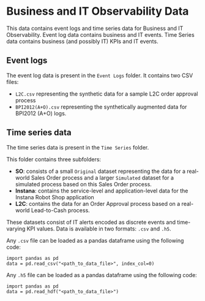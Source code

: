 # Business and IT Observability Data

This data contains event logs and time series data for Business and IT Observability. Event log data contains business and IT events. Time Series data contains business (and possibly IT) KPIs and IT events.

## Event logs
The event log data is present in the ```Event Logs``` folder. 
It contains two CSV files:
- ```L2C.csv``` representing the synthetic data for a sample L2C order approval process
- ```BPI2012(A+O).csv``` representing the synthetically augmented data for BPI2012 (A+O) logs.

## Time series data
The time series data is present in the ```Time Series``` folder.

This folder contains three subfolders:
- **SO**: consists of a small `Original` dataset representing the data for a real-world Sales Order process and a larger `Simulated` dataset for a simulated process based on this Sales Order process.
- **Instana**: contains the service-level and application-level data for the Instana Robot Shop application
- **L2C**: contains the data for an Order Approval process based on a real-world Lead-to-Cash process.

These datasets consist of IT alerts encoded as discrete events and time-varying KPI values. Data is available in two formats: `.csv` and `.h5`.

Any `.csv` file can be loaded as a pandas dataframe using the following code:
```
import pandas as pd
data = pd.read_csv("<path_to_data_file>", index_col=0)
```

Any `.h5` file can be loaded as a pandas dataframe using the following code:
```
import pandas as pd
data = pd.read_hdf("<path_to_data_file>")
```
